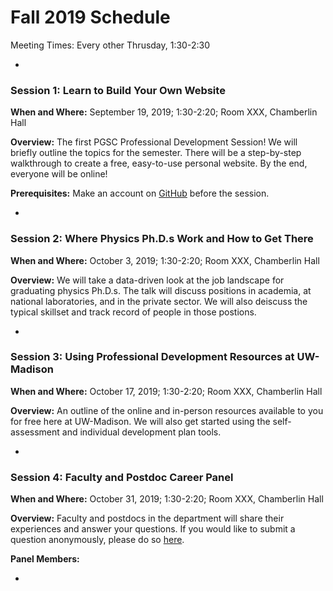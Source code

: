 # Fall 2019 Schedule

Meeting Times: Every other Thrusday, 1:30-2:30

-

### Session 1: Learn to Build Your Own Website

__When and Where:__ September 19, 2019; 1:30-2:20; Room XXX, Chamberlin Hall

__Overview:__ The first PGSC Professional Development Session! We will briefly outline the topics for the semester.
There will be a step-by-step walkthrough to create a free, easy-to-use personal website. 
By the end, everyone will be online!

__Prerequisites:__ Make an account on [GitHub](https://github.com/) before the session.

-

### Session 2: Where Physics Ph.D.s Work and How to Get There

__When and Where:__ October 3, 2019; 1:30-2:20; Room XXX, Chamberlin Hall

__Overview:__ We will take a data-driven look at the job landscape for graduating physics Ph.D.s.
The talk will discuss positions in academia, at national laboratories, and in the private sector.
We will also deiscuss the typical skillset and track record of people in those postions.

-

### Session 3: Using Professional Development Resources at UW-Madison

__When and Where:__ October 17, 2019; 1:30-2:20; Room XXX, Chamberlin Hall

__Overview:__ An outline of the online and in-person resources available to you for free here at UW-Madison.
We will also get started using the self-assessment and individual development plan tools.

-

### Session 4: Faculty and Postdoc Career Panel

__When and Where:__ October 31, 2019; 1:30-2:20; Room XXX, Chamberlin Hall

__Overview:__ Faculty and postdocs in the department will share their experiences and answer your questions.
If you would like to submit a question anonymously, please do so [here](link).

__Panel Members:__

-
